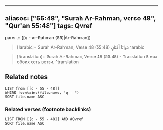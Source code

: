 
---
aliases: ["55:48", "Surah Ar-Rahman, verse 48", "Qur'an 55:48"]
tags: Qvref
---

parent:: [[q - Ar-Rahman (55)|Ar-Rahman]]

> [!arabic]+ Surah Ar-Rahman, Verse 48 (55:48)
> <span class="quran-arabic">ذَوَاتَآ أَفْنَانٍ</span>
^arabic

> [!translation]+ Surah Ar-Rahman, Verse 48 (55:48) - Translation
> В них обоих есть ветви.
^translation



## Related notes
```dataview
LIST from [[q - 55 - 48]]
WHERE !contains(file.name, "q - ")
SORT file.name ASC
```

### Related verses (footnote backlinks)
```dataview
LIST FROM [[q - 55 - 48]] AND #Qvref
SORT file.name ASC
```

